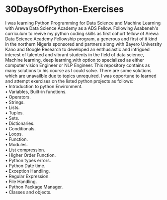 # 30DaysOfPython-Exercises
I was learning Python Programming for Data Science and Machine Learning with Arewa Data Science Academy as a ADS Fellow.
Following Asabeneh's curriculum to revive my python coding skills as first cohort fellow of Arewa Data Science Academy Fellowship program, a generous and first of it kind in the northern Nigeria sponsored and partners along with Bayero University Kano and Google Research  to developed an enthusiastic and intrigued interest of talented and vibrant students in the field of data science, Machine learning, deep learning,with option to specialized as either computer vision Engineer or NLP Engineer. This repository contains as many solutions to his course as I could solve. There are some solutions which are unavailble due to topics unrequired. 
I was opportune to learned and attempt exercises on the listed python projects as follows: <br>
• Introduction to python Environment. <br>
• Variables, Built-in functions.<br>
• Operators.<br>
• Strings.<br>
• Lists.<br>
• Tuples.<br>
• Sets.<br>
• Dictionaries.<br>
• Conditionals.<br>
• Loops.<br>
• Function.<br>
• Modules.<br>
• List compression.<br>
• Higher Order Function.<br>
• Python types errors.<br>
• Python Date time. <br>
• Exception Handling.<br>
• Regular Expression. <br>
• File Handling.<br>
• Python Package Manager.<br>
• Classes and objects. <br>


